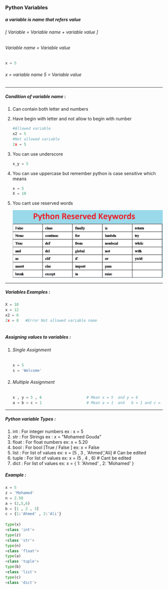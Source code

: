 ### Python Variables

##### a variable is name that refers value 

###### [ Variable = Variable name + variable value ]

###### Variable name = Variable value

```python
x = 5
```

###### x = variable name     5 = Variable value

----------------------------------------------------------------------------------------------------------------------------------

##### Condition of variable name :

1. Can contain both letter and numbers

2. Have begin with letter and not allow to begin with number 

   ```python
   #Allowed variable
   x2 = 5
   #Not allowed variable
   2x = 5
   ```

3. You can use underscore 

   ```python
   x_y = 5
   ```

   

4. You can use uppercase but remember python is case sensitive which means  

   ```python
   x = 5
   X = 10
   ```

   

5. You cant use reserved words

   ![](resvered-words-in-python.png)

------------------------------------------------------------------------------------------------------------------------------------------------------------

##### Variables Examples :

```python
X = 10
x = 12
x2 = 6
2x = 8   #Error Not allowed variable name
 
```

##### Assigning values to variables :

1. ###### Single Assignment

   ```python
   x = 5
   s = 'Welcome'
   ```

   

2. ###### Multiple Assignment

   ```python
   x , y = 5 , 6					# Mean x = 5  and y = 6
   a = b = c = 1					# Mean a = 1  and   b = 1 and c = 1
   ```

--------------------------------------------------------------------------------------------------------------------------------------------------

##### Python variable Types :

1. int 	: For integer numbers                                      ex :          x = 5
2. str     : For Strings                                                        ex :          x = "Mohamed Gouda"
3. float  : For float numbers                                           ex:           x = 5.20
4. bool  : For bool [True / False ]                                   ex:            x = False
5. list     : For list of values                                              ex:            x = [5 , 3 , 'Ahmed','Ali]      # Can be edited
6. tuple : For list of values                                              ex:            x = (5 , 4 , 6)      # Cant be edited
7. dict    : For list of values                                              ex:            x = { 1: 'Ahmed' , 2: 'Mohamed' }

##### Example :

```python
x = 5
z = 'Mohamed'
n = 2.50
a = (2,5,6)
b = [1 , 2 , 3]
c = {1:'Ahmed' , 2:'Ali'}

type(x)
<class 'int'>
type(z)
<class 'str'>
type(n)
<class 'float'>
type(a)
<class 'tuple'>
type(b)
<class 'list'>
type(c)
<class 'dict'>
```

